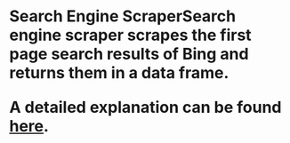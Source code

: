 <h1>Search Engine Scraper</h1?
<p>Search engine scraper scrapes the first page search results of Bing and returns them in a data frame.</p>

<p>A detailed explanation can be found <a href="https://medium.com/nerd-for-tech/building-a-search-engine-scraper-with-streamlit-b616e5bd293c" target="_blank">here</a>.<p>
